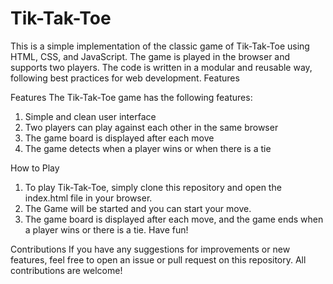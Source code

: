 # Tik-Tak-Toe
This is a simple implementation of the classic game of Tik-Tak-Toe using HTML, CSS, and JavaScript. The game is played in the browser and supports two players. The code is written in a modular and reusable way, following best practices for web development. Features

Features
The Tik-Tak-Toe game has the following features:

1. Simple and clean user interface
2. Two players can play against each other in the same browser
3. The game board is displayed after each move
4. The game detects when a player wins or when there is a tie


How to Play
1. To play Tik-Tak-Toe, simply clone this repository and open the index.html file in your browser. 
2. The Game will be started and you can start your move.
3. The game board is displayed after each move, and the game ends when a player wins or there is a tie. Have fun!

Contributions
If you have any suggestions for improvements or new features, feel free to open an issue or pull request on this repository. All contributions are welcome!


